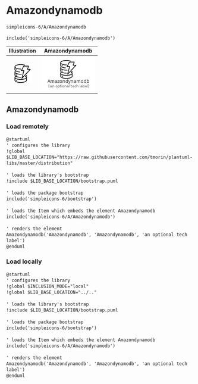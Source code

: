 # Amazondynamodb


```text
simpleicons-6/A/Amazondynamodb
```

```text
include('simpleicons-6/A/Amazondynamodb')
```



| Illustration | Amazondynamodb |
| :---: | :---: |
| ![illustration for Illustration](../../simpleicons-6/A/Amazondynamodb.png) | ![illustration for Amazondynamodb](../../simpleicons-6/A/Amazondynamodb.Local.png) |




## Amazondynamodb

### Load remotely
```plantuml
@startuml
' configures the library
!global $LIB_BASE_LOCATION="https://raw.githubusercontent.com/tmorin/plantuml-libs/master/distribution"

' loads the library's bootstrap
!include $LIB_BASE_LOCATION/bootstrap.puml

' loads the package bootstrap
include('simpleicons-6/bootstrap')

' loads the Item which embeds the element Amazondynamodb
include('simpleicons-6/A/Amazondynamodb')

' renders the element
Amazondynamodb('Amazondynamodb', 'Amazondynamodb', 'an optional tech label')
@enduml
```

### Load locally
```plantuml
@startuml
' configures the library
!global $INCLUSION_MODE="local"
!global $LIB_BASE_LOCATION="../.."

' loads the library's bootstrap
!include $LIB_BASE_LOCATION/bootstrap.puml

' loads the package bootstrap
include('simpleicons-6/bootstrap')

' loads the Item which embeds the element Amazondynamodb
include('simpleicons-6/A/Amazondynamodb')

' renders the element
Amazondynamodb('Amazondynamodb', 'Amazondynamodb', 'an optional tech label')
@enduml
```


